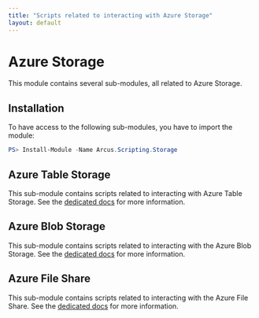 ```yaml
---
title: "Scripts related to interacting with Azure Storage"
layout: default
---
```


# Azure Storage

This module contains several sub-modules, all related to Azure Storage.

## Installation

To have access to the following sub-modules, you have to import the module:

```powershell
PS> Install-Module -Name Arcus.Scripting.Storage
```

## Azure Table Storage

This sub-module contains scripts related to interacting with Azure Table Storage.
See the [dedicated docs](./azure-storage-table) for more information.

## Azure Blob Storage

This sub-module contains scripts related to interacting with the Azure Blob Storage.
See the [dedicated docs](./azure-storage-blob) for more information.

## Azure File Share

This sub-module contains scripts related to interacting with the Azure File Share.
See the [dedicated docs](./azure-storage-fileshare) for more information.